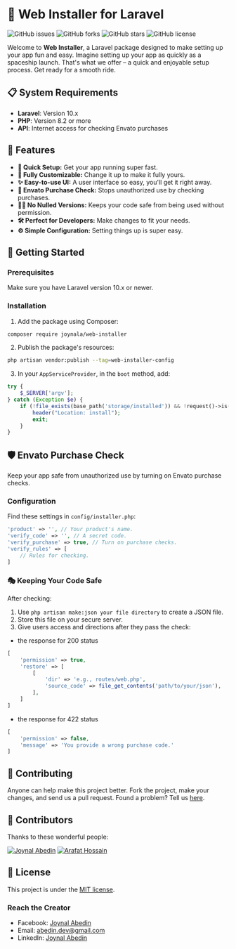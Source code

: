 # 🚀 Web Installer for Laravel

![GitHub issues](https://img.shields.io/github/issues/joynal-a/web-installer?style=flat-square)
![GitHub forks](https://img.shields.io/github/forks/joynal-a/web-installer?style=flat-square)
![GitHub stars](https://img.shields.io/github/stars/joynal-a/web-installer?style=flat-square)
![GitHub license](https://img.shields.io/github/license/joynal-a/web-installer?style=flat-square)

Welcome to **Web Installer**, a Laravel package designed to make setting up your app fun and easy. Imagine setting up your app as quickly as a spaceship launch. That's what we offer – a quick and enjoyable setup process. Get ready for a smooth ride.

## 📋 System Requirements

- **Laravel**: Version 10.x
- **PHP**: Version 8.2 or more
- **API**: Internet access for checking Envato purchases

## 🌈 Features

- **🚀 Quick Setup:** Get your app running super fast.
- **🎨 Fully Customizable:** Change it up to make it fully yours.
- **✨ Easy-to-use UI:** A user interface so easy, you'll get it right away.
- **🔐 Envato Purchase Check:** Stops unauthorized use by checking purchases.
- **🕵️‍♂️ No Nulled Versions:** Keeps your code safe from being used without permission.
- **🛠️ Perfect for Developers:** Make changes to fit your needs.
- **⚙️ Simple Configuration:** Setting things up is super easy.

## 🚀 Getting Started

### Prerequisites

Make sure you have Laravel version 10.x or newer.

### Installation

1. Add the package using Composer:

```bash
composer require joynala/web-installer
```

2. Publish the package's resources:

```bash
php artisan vendor:publish --tag=web-installer-config
```

3. In your `AppServiceProvider`, in the `boot` method, add:

```php
try {
    $_SERVER['argv'];
} catch (Exception $e) {
    if (!file_exists(base_path('storage/installed')) && !request()->is('install') && !request()->is('install/*')) {
        header("Location: install");
        exit;
    }
}
```

## 🛡️ Envato Purchase Check

Keep your app safe from unauthorized use by turning on Envato purchase checks.

### Configuration

Find these settings in `config/installer.php`:

```php
'product' => '', // Your product's name.
'verify_code' => '', // A secret code.
'verify_purchase' => true, // Turn on purchase checks.
'verify_rules' => [
    // Rules for checking.
]
```

### 🎭 Keeping Your Code Safe

After checking:

1. Use `php artisan make:json your file directory` to create a JSON file.
2. Store this file on your secure server.
3. Give users access and directions after they pass the check:

- the response for 200 status
```php
[
    'permission' => true,
    'restore' => [
        [
            'dir' => 'e.g., routes/web.php',
            'source_code' => file_get_contents('path/to/your/json'),
        ],
    ]
]
```

- the response for 422 status
```php
[
    'permission' => false,
    'message' => 'You provide a wrong purchase code.'
]
```

## 🌟 Contributing

Anyone can help make this project better. Fork the project, make your changes, and send us a pull request. Found a problem? Tell us [here](https://github.com/joynal-a/web-installer/issues).

## 👥 Contributors

Thanks to these wonderful people:

[![Joynal Abedin](https://github.com/joynal-a.png?size=50)](https://github.com/joynal-a)
[![Arafat Hossain](https://github.com/arafat-web.png?size=50)](https://github.com/arafat-web)

## 📜 License

This project is under the [MIT license](http://opensource.org/licenses/MIT).

### Reach the Creator

- Facebook: [Joynal Abedin](https://www.facebook.com/JoynalAbedin.88/)
- Email: [abedin.dev@gmail.com](mailto:abedin.dev@gmail.com)
- LinkedIn: [Joynal Abedin](https://www.linkedin.com/in/joynal-abedin-57470016a/)
